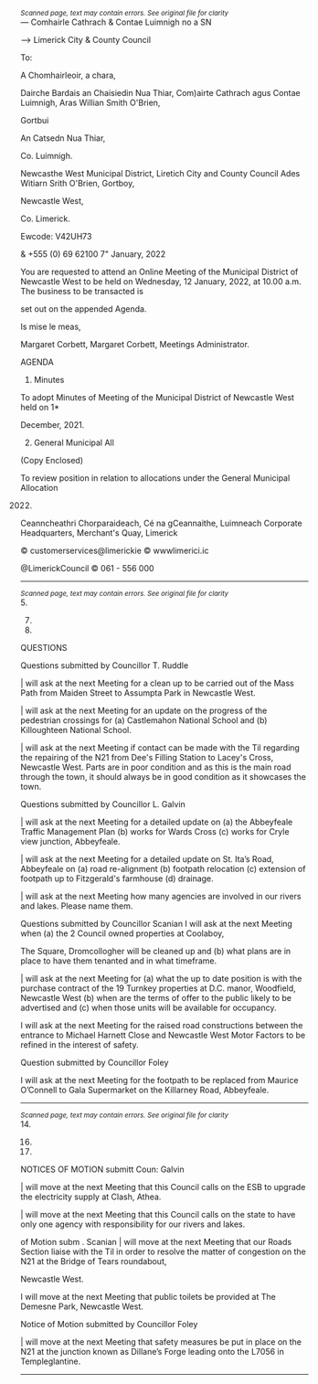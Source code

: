 *<small>Scanned page, text may contain errors. See original file for clarity</small>*  
_—_ Comhairle Cathrach
& Contae Luimnigh
no a SN

—> Limerick City
& County Council

To:

A Chomhairleoir, a chara,

Dairche Bardais an Chaisiedin Nua Thiar,
Com)airte Cathrach agus Contae Luimnigh,
Aras Willian Smith O'Brien,

Gortbui

An Catsedn Nua Thiar,

Co. Luimnigh.

Newcasthe West Municipal District,
Liretich City and County Council
Ades Witiarn Srith O'Brien,
Gortboy,

Newcastle West,

Co. Limerick.

Ewcode: V42UH73

& +555 (0) 69 62100
7" January, 2022

You are requested to attend an Online Meeting of the Municipal District of Newcastle West
to be held on Wednesday, 12 January, 2022, at 10.00 a.m. The business to be transacted is

set out on the appended Agenda.

Is mise le meas,

Margaret Corbett,
Margaret Corbett,
Meetings Administrator.

AGENDA

1. Minutes

To adopt Minutes of Meeting of the Municipal District of Newcastle West held on 1*

December, 2021.

2. General Municipal All

(Copy Enclosed)

To review position in relation to allocations under the General Municipal Allocation

2022.

Ceanncheathri Chorparaideach, Cé na gCeannaithe, Luimneach
Corporate Headquarters, Merchant's Quay, Limerick

© customerservices@limerickie
© wwwlimerici.ic

@LimerickCouncil
© 061 - 556 000

---
*<small>Scanned page, text may contain errors. See original file for clarity</small>*  
5.

7.

11.

QUESTIONS

Questions submitted by Councillor T. Ruddle

| will ask at the next Meeting for a clean up to be carried out of the Mass Path from
Maiden Street to Assumpta Park in Newcastle West.

| will ask at the next Meeting for an update on the progress of the pedestrian
crossings for (a) Castlemahon National School and (b) Killoughteen National School.

| will ask at the next Meeting if contact can be made with the Til regarding the
repairing of the N21 from Dee's Filling Station to Lacey's Cross, Newcastle West.
Parts are in poor condition and as this is the main road through the town, it should
always be in good condition as it showcases the town.

Questions submitted by Councillor L. Galvin

| will ask at the next Meeting for a detailed update on (a) the Abbeyfeale Traffic
Management Plan (b) works for Wards Cross (c) works for Cryle view junction,
Abbeyfeale.

| will ask at the next Meeting for a detailed update on St. Ita’s Road, Abbeyfeale
on (a) road re-alignment (b) footpath relocation (c) extension of footpath up to
Fitzgerald's farmhouse (d) drainage.

| will ask at the next Meeting how many agencies are involved in our rivers and lakes.
Please name them.

Questions submitted by Councillor Scanian
I will ask at the next Meeting when (a) the 2 Council owned properties at Coolaboy,

The Square, Dromcollogher will be cleaned up and (b) what plans are in place to
have them tenanted and in what timeframe.

| will ask at the next Meeting for (a) what the up to date position is with the
purchase contract of the 19 Turnkey properties at D.C. manor, Woodfield, Newcastle
West (b) when are the terms of offer to the public likely to be advertised and (c)
when those units will be available for occupancy.

I will ask at the next Meeting for the raised road constructions between the entrance
to Michael Harnett Close and Newcastle West Motor Factors to be refined in the
interest of safety.

Question submitted by Councillor Foley

I will ask at the next Meeting for the footpath to be replaced from Maurice O’Connell
to Gala Supermarket on the Killarney Road, Abbeyfeale.

---
*<small>Scanned page, text may contain errors. See original file for clarity</small>*  
14.

16.

17.

NOTICES OF MOTION
submitt Coun: Galvin

| will move at the next Meeting that this Council calls on the ESB to upgrade the
electricity supply at Clash, Athea.

| will move at the next Meeting that this Council calls on the state to have only one
agency with responsibility for our rivers and lakes.

of Motion subm . Scanian
| will move at the next Meeting that our Roads Section liaise with the Til in order to
resolve the matter of congestion on the N21 at the Bridge of Tears roundabout,

Newcastle West.

I will move at the next Meeting that public toilets be provided at The Demesne Park,
Newcastle West.

Notice of Motion submitted by Councillor Foley

| will move at the next Meeting that safety measures be put in place on the N21 at the
junction known as Dillane’s Forge leading onto the L7056 in Templeglantine.

---
